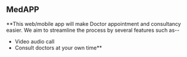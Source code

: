 ## MedAPP
**This web/mobile app will make Doctor appointment and consultancy easier. We aim to streamline the process by several features such as--
 - Video audio call
 - Consult doctors at your own time**
